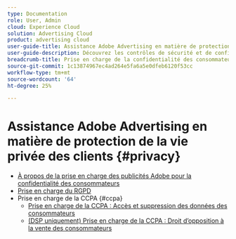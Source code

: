 ```yaml
---
type: Documentation
role: User, Admin
cloud: Experience Cloud
solution: Advertising Cloud
product: advertising cloud
user-guide-title: Assistance Adobe Advertising en matière de protection de la vie privée des clients
user-guide-description: Découvrez les contrôles de sécurité et de confidentialité proposés par Adobe Advertising pour aider les clients annonceurs à se conformer aux lois sur la confidentialité des consommateurs.
breadcrumb-title: Prise en charge de la confidentialité des consommateurs
source-git-commit: 1c13874967ec4ad264e5fa6a5e0dfeb6120f53cc
workflow-type: tm+mt
source-wordcount: '64'
ht-degree: 25%

---
```



# Assistance Adobe Advertising en matière de protection de la vie privée des clients {#privacy}

+ [À propos de la prise en charge des publicités Adobe pour la confidentialité des consommateurs](/help/privacy/home.md)
+ [Prise en charge du RGPD](/help/privacy/advertising-gdpr.md)
+ Prise en charge de la CCPA {#ccpa}
   + [Prise en charge de la CCPA : Accès et suppression des données des consommateurs](/help/privacy/ccpa-access-delete.md)
   + [(DSP uniquement) Prise en charge de la CCPA : Droit d’opposition à la vente des consommateurs](/help/privacy/ccpa-opt-out-of-sale.md)
